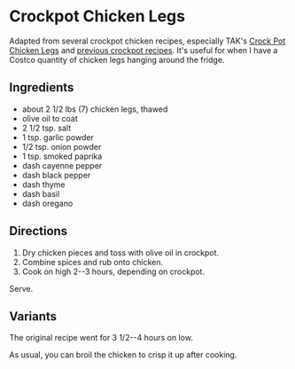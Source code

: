# Crockpot Chicken Legs

Adapted from several crockpot chicken recipes, especially TAK's [Crock Pot Chicken Legs](https://www.theanthonykitchen.com/crock-pot-chicken-legs/) and [previous crockpot recipes](../poultry/crockpotRoastedChicken.md).   It's useful for when I have a Costco quantity of chicken legs hanging around the fridge.

## Ingredients

* about 2 1/2 lbs (7) chicken legs, thawed
* olive oil to coat
* 2 1/2 tsp. salt
* 1 tsp. garlic powder
* 1/2 tsp. onion powder
* 1 tsp. smoked paprika
* dash cayenne pepper
* dash black pepper
* dash thyme
* dash basil
* dash oregano

## Directions

1. Dry chicken pieces and toss with olive oil in crockpot.
2. Combine spices and rub onto chicken.
3. Cook on high 2--3 hours, depending on crockpot.

Serve.

## Variants

The original recipe went for 3 1/2--4 hours on low.

As usual, you can broil the chicken to crisp it up after cooking.
